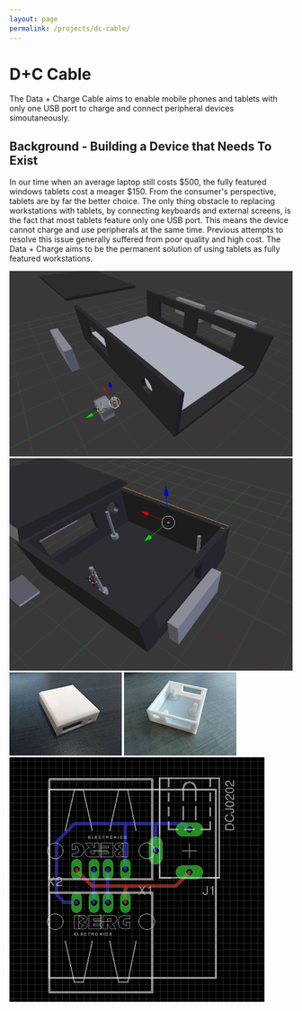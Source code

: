 ```yaml
---
layout: page
permalink: /projects/dc-cable/
---
```


# D+C Cable

The Data + Charge Cable aims to enable mobile phones and tablets with only one USB port to charge and connect peripheral devices simoutaneously.

## Background - Building a Device that Needs To Exist

In our time when an average laptop still costs $500, the fully featured windows tablets cost a meager $150. From the consumer's perspective, tablets are by far the better choice. The only thing obstacle to replacing workstations with tablets, by connecting keyboards and external screens, is the fact that most tablets feature only one USB port. This means the device cannot charge and use peripherals at the same time. Previous attempts to resolve this issue generally suffered from poor quality and high cost. The Data + Charge aims to be the permanent solution of using tablets as fully featured workstations.

![Prototype_V0](/assets/dccable/Prototype_V0.png)
![Prototype_V1](/assets/dccable/Prototype_V1.png)
![Prototype_V1_Back](/assets/dccable/Prototype_V1_Back.jpg)
![Prototype_V1_Front](/assets/dccable/Prototype_V1_Front.jpg)
![Chip_V1](/assets/dccable/Chip_V1.png)